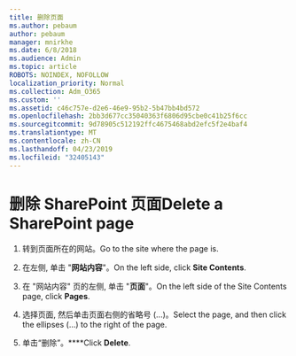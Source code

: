 ```yaml
---
title: 删除页面
ms.author: pebaum
author: pebaum
manager: mnirkhe
ms.date: 6/8/2018
ms.audience: Admin
ms.topic: article
ROBOTS: NOINDEX, NOFOLLOW
localization_priority: Normal
ms.collection: Adm_O365
ms.custom: ''
ms.assetid: c46c757e-d2e6-46e9-95b2-5b47bb4bd572
ms.openlocfilehash: 2bb3d677cc35040363f6806d95cbe0c41b25f6cc
ms.sourcegitcommit: 9d78905c512192ffc4675468abd2efc5f2e4baf4
ms.translationtype: MT
ms.contentlocale: zh-CN
ms.lasthandoff: 04/23/2019
ms.locfileid: "32405143"
---
```

# <a name="delete-a-sharepoint-page"></a><span data-ttu-id="8a7de-102">删除 SharePoint 页面</span><span class="sxs-lookup"><span data-stu-id="8a7de-102">Delete a SharePoint page</span></span>

1. <span data-ttu-id="8a7de-103">转到页面所在的网站。</span><span class="sxs-lookup"><span data-stu-id="8a7de-103">Go to the site where the page is.</span></span>
    
2. <span data-ttu-id="8a7de-104">在左侧, 单击 "**网站内容**"。</span><span class="sxs-lookup"><span data-stu-id="8a7de-104">On the left side, click **Site Contents**.</span></span>
    
3. <span data-ttu-id="8a7de-105">在 "网站内容" 页的左侧, 单击 "**页面**"。</span><span class="sxs-lookup"><span data-stu-id="8a7de-105">On the left side of the Site Contents page, click **Pages**.</span></span>
    
4. <span data-ttu-id="8a7de-106">选择页面, 然后单击页面右侧的省略号 (...)。</span><span class="sxs-lookup"><span data-stu-id="8a7de-106">Select the page, and then click the ellipses (...) to the right of the page.</span></span>
    
5. <span data-ttu-id="8a7de-107">单击“删除”。\*\*\*\*</span><span class="sxs-lookup"><span data-stu-id="8a7de-107">Click **Delete**.</span></span>
    

